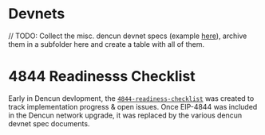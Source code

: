 # Devnets

// TODO: Collect the misc. dencun devnet specs (example [here](https://notes.ethereum.org/@ethpandaops/dencun-devnet-11)), archive them in a subfolder here and create a table with all of them. 

# 4844 Readinesss Checklist

Early in Dencun devlopment, the [`4844-readiness-checklist`](4844-readiness-checklist.md) was created to track implementation progress & open issues. Once EIP-4844 was included in the Dencun network upgrade, it was replaced by the various dencun devnet spec documents. 